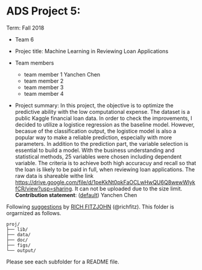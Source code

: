 # ADS Project 5: 

Term: Fall 2018

+ Team 6
+ Projec title:  Machine Learning in Reviewing Loan Applications
+ Team members
	+ team member 1 Yanchen Chen
	+ team member 2
	+ team member 3
	+ team member 4
	
+ Project summary: In this project, the objective is to optimize the predictive ability with the low computational expense. The dataset is a public Kaggle financial loan data. In order to check the improvements, I decided to utilize a logistice regression as the baseline model. However, becasue of the classification output, the logistice model is also a popular way to make a reliable prediction, especially with more parameters. In addition to the prediction part, the variable selection is essential to build a model. With the business understanding and statistical methods, 25 variables were chosen including dependent variable. The criteria is to achieve both high accuracuy and recall so that the loan is likely to be paid in full, when reviewing loan applications. The raw data is shareable withe link
https://drive.google.com/file/d/1peKkNt0pkFaOCLwHwQU6Q8wewWlykfCR/view?usp=sharing. It can not be uploaded due to the size limit.
**Contribution statement**: ([default](doc/a_note_on_contributions.md)) Yanchen Chen

Following [suggestions](http://nicercode.github.io/blog/2013-04-05-projects/) by [RICH FITZJOHN](http://nicercode.github.io/about/#Team) (@richfitz). This folder is orgarnized as follows.

```
proj/
├── lib/
├── data/
├── doc/
├── figs/
└── output/
```

Please see each subfolder for a README file.
